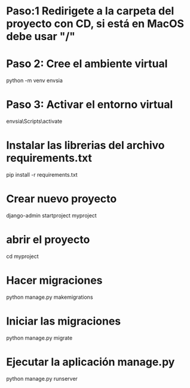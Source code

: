 # Paso:1 Redirigete a la carpeta del proyecto con CD, si está en MacOS debe usar "/"
 
# Paso 2: Cree el ambiente virtual
python -m venv envsia

# Paso 3: Activar el entorno virtual
envsia\Scripts\activate

# Instalar las librerias del archivo requirements.txt
pip install -r requirements.txt

# Crear nuevo proyecto
django-admin startproject myproject

# abrir el proyecto
cd myproject

# Hacer migraciones
python manage.py makemigrations
# Iniciar las migraciones
python manage.py migrate



# Ejecutar la aplicación manage.py
python manage.py runserver

